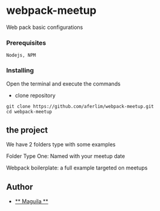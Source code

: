 # webpack-meetup

Web pack basic configurations

### Prerequisites

```
Nodejs, NPM
```

### Installing

Open the terminal and execute the commands

- clone repository

```
git clone https://github.com/aferlim/webpack-meetup.git
cd webpack-meetup
```

## the project

We have 2 folders type with some examples

Folder Type One: Named with your meetup date

Webpack boilerplate: a full example targeted on meetups

## Author

- [** Maguila **](https://github.com/aferlim)
